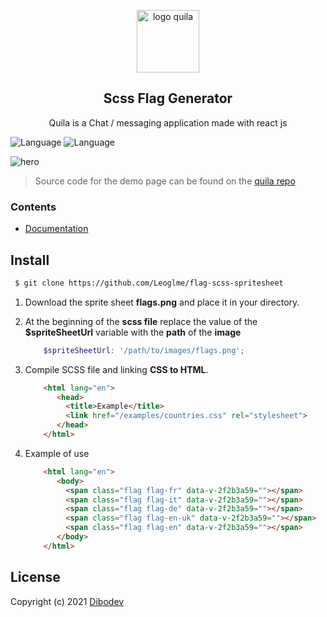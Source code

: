 <p align="center">
<img width="100" height="100" alt="logo quila" src="https://dibodev-files.s3.eu-west-3.amazonaws.com/flags-logo.png">
</p>

<h2 align="center">Scss Flag Generator</h2>

<p align="center">
 Quila is a Chat / messaging application made with react js
</p>


![Language](https://img.shields.io/badge/language-json-green.svg?style=flat)
![Language](https://img.shields.io/badge/language-scss-ce679a.svg?style=flat)

<img alt="hero" src="https://dibodev-files.s3.eu-west-3.amazonaws.com/scss-country-generator.png">



> Source code for the demo page can be found on the [quila repo](https://github.com/Leoglme/flag-scss-spritesheet)

### Contents

- [Documentation](#documentation)

## Install

   ```sh
    $ git clone https://github.com/Leoglme/flag-scss-spritesheet
   ```

1. Download the sprite sheet **flags.png** and place it in your directory.
2. At the beginning of the **scss file** replace the value of the **$spriteSheetUrl** variable with the **path** of the **image**
    ```scss
        $spriteSheetUrl: '/path/to/images/flags.png';
   ```  
4. Compile SCSS file and linking **CSS to HTML**.

   ```html
       <html lang="en">
          <head>
            <title>Example</title>
            <link href="/examples/countries.css" rel="stylesheet">
          </head>
       </html>
   ```
5. Example of use

   ```html
       <html lang="en">
          <body>
            <span class="flag flag-fr" data-v-2f2b3a59=""></span>
            <span class="flag flag-it" data-v-2f2b3a59=""></span>
            <span class="flag flag-de" data-v-2f2b3a59=""></span>
            <span class="flag flag-en-uk" data-v-2f2b3a59=""></span>
            <span class="flag flag-en" data-v-2f2b3a59=""></span>
          </body>
       </html>
   ```

## License

Copyright (c) 2021 [Dibodev](https://github.com/leoglme)
